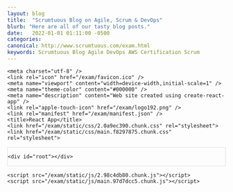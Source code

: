 ```yaml
---
layout: blog
title:  "Scrumtuous Blog on Agile, Scrum & DevOps"
blurb: "Here are all of our tasty blog posts."
date:   2022-01-01 01:11:00 -0500
categories: 
canonical: http://www.scrumtuous.com/exam.html
keywords: Scrumtuous Blog Agile DevOps AWS Certification Scrum
---
```

    <meta charset="utf-8" />
    <link rel="icon" href="/exam/favicon.ico" />
    <meta name="viewport" content="width=device-width,initial-scale=1" />
    <meta name="theme-color" content="#000000" />
    <meta name="description" content="Web site created using create-react-app" />
    <link rel="apple-touch-icon" href="/exam/logo192.png" />
    <link rel="manifest" href="/exam/manifest.json" />
    <title>React App</title>
    <link href="/exam/static/css/2.0a9ec390.chunk.css" rel="stylesheet">
    <link href="/exam/static/css/main.f8297875.chunk.css" rel="stylesheet">	
	
	
			
<div style="border: 1px solid #DEDEDE;" class="main col col-12 col-sm-12  col-md-6 col-lg-4 order-1 mb-1 mt-1">

    <div id="root"></div>



</div>

   <script>
      ! function(e) {
        function r(r) {
          for (var n, p, a = r[0], l = r[1], f = r[2], c = 0, s = []; c < a.length; c++) p = a[c], Object.prototype.hasOwnProperty.call(o, p) && o[p] && s.push(o[p][0]), o[p] = 0;
          for (n in l) Object.prototype.hasOwnProperty.call(l, n) && (e[n] = l[n]);
          for (i && i(r); s.length;) s.shift()();
          return u.push.apply(u, f || []), t()
        }

        function t() {
          for (var e, r = 0; r < u.length; r++) {
            for (var t = u[r], n = !0, a = 1; a < t.length; a++) {
              var l = t[a];
              0 !== o[l] && (n = !1)
            }
            n && (u.splice(r--, 1), e = p(p.s = t[0]))
          }
          return e
        }
        var n = {},
          o = {
            1: 0
          },
          u = [];

        function p(r) {
          if (n[r]) return n[r].exports;
          var t = n[r] = {
            i: r,
            l: !1,
            exports: {}
          };
          return e[r].call(t.exports, t, t.exports, p), t.l = !0, t.exports
        }
        p.m = e, p.c = n, p.d = function(e, r, t) {
          p.o(e, r) || Object.defineProperty(e, r, {
            enumerable: !0,
            get: t
          })
        }, p.r = function(e) {
          "undefined" != typeof Symbol && Symbol.toStringTag && Object.defineProperty(e, Symbol.toStringTag, {
            value: "Module"
          }), Object.defineProperty(e, "__esModule", {
            value: !0
          })
        }, p.t = function(e, r) {
          if (1 & r && (e = p(e)), 8 & r) return e;
          if (4 & r && "object" == typeof e && e && e.__esModule) return e;
          var t = Object.create(null);
          if (p.r(t), Object.defineProperty(t, "default", {
              enumerable: !0,
              value: e
            }), 2 & r && "string" != typeof e)
            for (var n in e) p.d(t, n, function(r) {
              return e[r]
            }.bind(null, n));
          return t
        }, p.n = function(e) {
          var r = e && e.__esModule ? function() {
            return e.default
          } : function() {
            return e
          };
          return p.d(r, "a", r), r
        }, p.o = function(e, r) {
          return Object.prototype.hasOwnProperty.call(e, r)
        }, p.p = "/exam/";
        var a = this.webpackJsonpmyapp = this.webpackJsonpmyapp || [],
          l = a.push.bind(a);
        a.push = r, a = a.slice();
        for (var f = 0; f < a.length; f++) r(a[f]);
        var i = l;
        t()
      }([])
    </script>
    <script src="/exam/static/js/2.98c4db80.chunk.js"></script>
    <script src="/exam/static/js/main.97d7dcc5.chunk.js"></script>
